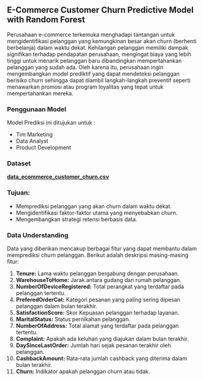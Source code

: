 ## E-Commerce Customer Churn Predictive Model with Random Forest

Perusahaan e-commerce terkemuka menghadapi tantangan untuk mengidentifikasi pelanggan yang kemungkinan besar akan churn (berhenti berbelanja) dalam waktu dekat. Kehilangan pelanggan memiliki dampak signifikan terhadap pendapatan perusahaan, mengingat biaya yang lebih tinggi untuk menarik pelanggan baru dibandingkan mempertahankan pelanggan yang sudah ada. Oleh karena itu, perusahaan ingin mengembangkan model prediktif yang dapat mendeteksi pelanggan berisiko churn sehingga dapat diambil langkah-langkah preventif seperti menawarkan promosi atau program loyalitas yang tepat untuk mempertahankan mereka.

### Penggunaan Model 
Model Prediksi ini ditujukan untuk :
- Tim Marketing
- Data Analyst
- Product Development
  
### Dataset
__[data_ecommerce_customer_churn.csv](https://drive.google.com/drive/folders/1PITb78NtK9Ra6wOkQdXCIgItZkj29Ves)__

### <b>Tujuan:</b>
- Memprediksi pelanggan yang akan churn dalam waktu dekat.
- Mengidentifikasi faktor-faktor utama yang menyebabkan churn.
- Mengembangkan strategi retensi berbasis data.

### <b>Data Understanding</b>
Data yang diberikan mencakup berbagai fitur yang dapat membantu dalam memprediksi churn pelanggan. Berikut adalah deskripsi masing-masing fitur:

1. <b>Tenure:</b> Lama waktu pelanggan bergabung dengan perusahaan.
2. <b>WarehouseToHome:</b> Jarak antara gudang dan rumah pelanggan.
3. <b>NumberOfDeviceRegistered:</b> Total perangkat yang terdaftar pada pelanggan tertentu.
4. <b>PreferedOrderCat:</b> Kategori pesanan yang paling sering dipesan pelanggan dalam bulan terakhir.
5. <b>SatisfactionScore:</b> Skor Kepuasan pelanggan terhadap layanan.
6. <b>MaritalStatus:</b> Status pernikahan pelanggan.
7. <b>NumberOfAddress:</b> Total alamat yang terdaftar pada pelanggan tertentu.
8. <b>Complaint:</b> Apakah ada keluhan yang diajukan dalam bulan terakhir.
9. <b>DaySinceLastOrder:</b> Jumlah hari sejak pesanan terakhir oleh pelanggan.
10. <b>CashbackAmount:</b> Rata-rata jumlah cashback yang diterima dalam bulan terakhir.
11. <b>Churn:</b> Indikator apakah pelanggan churn atau tidak.
